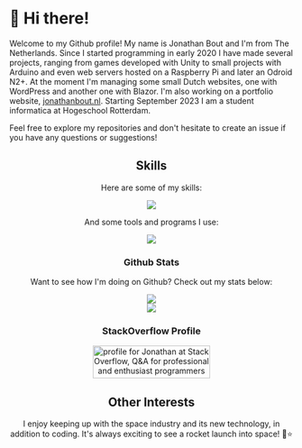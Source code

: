   
# 👋 Hi there!

Welcome to my Github profile! My name is Jonathan Bout and I'm from The Netherlands. Since I started programming in early 2020 I have made several projects, ranging from games developed with Unity to small projects with Arduino and even web servers hosted on a Raspberry Pi and later an Odroid N2+. At the moment I'm managing some small Dutch websites, one with WordPress and another one with Blazor. I'm also working on a portfolio website, [jonathanbout.nl](https://jonathanbout.nl). Starting September 2023 I am a student informatica at Hogeschool Rotterdam.

Feel free to explore my repositories and don't hesitate to create an issue if you have any questions or suggestions!
<div align=center>

## Skills

Here are some of my skills:

<a href='https://skillicons.dev'>
  <img src='https://skillicons.dev/icons?perline=5&i=cs,linux,bash,ts,js,html,css,vue,vite,python,unity,arduino,sqlite,regex,raspberrypi'/>
</a>

And some tools and programs I use:

<a href='https://skillicons.dev'>
  <img src='https://skillicons.dev/icons?perline=5&i=visualstudio,vscode,github,gitlab,git,,discord,postman,stackoverflow'/>
</a>

### Github Stats

Want to see how I'm doing on Github? Check out my stats below:

<a href="https://github.com/anuraghazra/github-readme-stats">
  <img src="https://github-readme-stats.vercel.app/api/top-langs/?username=jonathanbout&theme=aura_dark&count_private=true&layout=compact" />
</a>
<br/>
<a href="https://github.com/anuraghazra/github-readme-stats">
  <img src="https://github-readme-stats.vercel.app/api?username=jonathanbout&show_icons=true&theme=aura_dark&count_private=true" />
</a>
 
### StackOverflow Profile

<a href="https://stackoverflow.com/users/16690868/jonathan">
  <img src="https://stackoverflow.com/users/flair/16690868.png?theme=dark" width="208" height="58" alt="profile for Jonathan at Stack Overflow, Q&amp;A for professional and enthusiast programmers" title="profile for Jonathan at Stack Overflow, Q&amp;A for professional and enthusiast programmers">
</a>

## Other Interests

I enjoy keeping up with the space industry and its new technology, in addition to coding. It's always exciting to see a rocket launch into space! :rocket::star:
</div>



<!---
DutchAerospace/DutchAerospace is a ✨ special ✨ repository because its `README.md` (this file) appears on your GitHub profile.
You can click the Preview link to take a look at your changes.
--->
